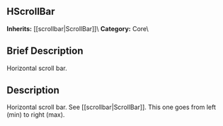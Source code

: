 ##  HScrollBar  
**Inherits:** [[scrollbar|ScrollBar]]\\
**Category:** Core\\
##  Brief Description  
Horizontal scroll bar.
##  Description  
Horizontal scroll bar. See [[scrollbar|ScrollBar]]. This one goes from left (min) to right (max).
